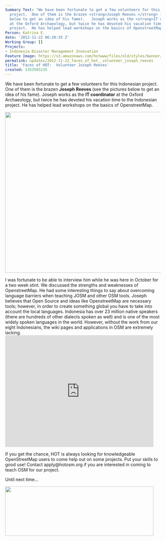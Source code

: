 ```yaml
---
Summary Text: "We have been fortunate to get a few volunteers for this Indonesian
  project.  One of them is the brazen <strong>Joseph Reeves </strong> (see the pictures
  below to get an idea of his fame).   Joseph works as the <strong>IT coordinator</strong>
  at the Oxford Archaeology, but twice he has devoted his vacation time to the Indonesian
  project.  He has helped lead workshops on the basics of OpenstreetMap.  \r\n\r\n[inline:jose.jpg]\r\n\r\n"
Person: Katrina E.
date: '2012-11-22 06:20:35 Z'
Working Group: []
Projects:
- Indonesia Disaster Management Innovation
Feature Image: https://s3.amazonaws.com/hotwww/files/old/styles/banner/public/jose.jpg
permalink: updates/2012-11-22_faces_of_hot__volunteer_joseph_reeves
title: 'Faces of HOT:  Volunteer Joseph Reeves'
created: 1353565235
---
```

<p>We have been fortunate to get a few volunteers for this Indonesian project. One of them is the brazen <strong>Joseph Reeves </strong> (see the pictures below to get an idea of his fame). Joseph works as the <strong>IT coordinator</strong> at the Oxford Archaeology, but twice he has devoted his vacation time to the Indonesian project. He has helped lead workshops on the basics of OpenstreetMap.</p><p><!--break--></p><p><img src="https://s3.amazonaws.com/hotwww/files/old/jose_1.jpg" alt="" style="width:780px;height:518px"></p><p>I was fortunate to be able to interview him while he was here in October for a two week stint. We discussed the strengths and weaknesses of OpenstreetMap. He had some interesting things to say about overcoming language barriers when teaching JOSM and other OSM tools. Joseph believes that Open Source and ideas like OpenstreetMap are necessary tools; however, in order to create something global you have to take into account the local languages. Indonesia has over 23 million native speakers (there are hundreds of other dialects spoken as well) and is one of the most widely spoken languages in the world. However, without the work from our eight Indonesians, the wiki pages and applications in OSM are extremely lacking. <iframe src="http://www.youtube.com/embed/cztCTu3bLzM" width="480" frameborder="0" height="360"></iframe></p><p>If you get the chance, HOT is always looking for knowledgeable OpenStreetMap users to come help out on some projects. Put your skills to good use! Contact apply@hotosm.org if you are interested in coming to teach OSM for our project.</p><p>Until next time...</p><p><img class="image-large" src="https://s3.amazonaws.com/hotwww/files/old/styles/large/public/joseh_0.jpg?itok=IddHS1Pj" alt="" style="width:480px;height:159px"></p>
